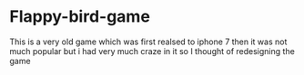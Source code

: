# Flappy-bird-game

This is a very old game which was first realsed to iphone 7
then it was not much popular but i had very much craze in it
so I thought of redesigning the game 
